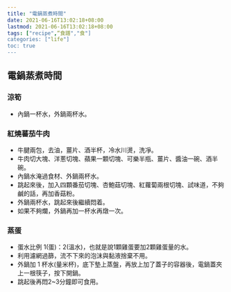 ```yaml
---
title: "電鍋蒸煮時間"
date: 2021-06-16T13:02:18+08:00
lastmod: 2021-06-16T13:02:18+08:00
tags: ["recipe",“食譜","食"]
categories: ["life"]
toc: true
---
```

<!--more-->
## 電鍋蒸煮時間

### 涼筍
  - 內鍋一杯水，外鍋兩杯水。

### 紅燒蕃茄牛肉
  - 牛腱兩包，去油，薑片、酒半杯，冷水川燙，洗凈。
  - 牛肉切大塊、洋蔥切塊、蘋果一顆切塊、可樂半瓶、薑片、醬油一碗、酒半碗。
  - 內鍋水淹過食材、外鍋兩杯水。
  - 跳起來後，加入四顆番茄切塊、杏鮑菇切塊、紅蘿蔔兩根切塊、試味道，不夠鹹的話，再加香菇粉。
  - 外鍋兩杯水，跳起來後繼續悶着。
  - 如果不夠爛，外鍋再加一杯水再燉一次。

### 蒸蛋
  - 蛋水比例 1(蛋)：2(溫水)，也就是說1顆雞蛋要加2顆雞蛋量的水。
  - 利用濾網過篩，流不下來的泡沫與黏液捨棄不用。
  - 外鍋加 1 杯水(量米杯)，底下墊上蒸盤，再放上加了蓋子的容器後，電鍋蓋夾上一根筷子，按下開鍋。
  - 跳起後再悶2~3分鐘即可食用。
